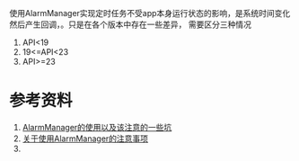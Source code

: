 使用AlarmManager实现定时任务不受app本身运行状态的影响，是系统时间变化然后产生回调，。只是在各个版本中存在一些差异，
需要区分三种情况
1. API<19
2. 19<=API<23
3. API>=23

# 参考资料
1. [ AlarmManager的使用以及该注意的一些坑](http://blog.csdn.net/WDYShowTime/article/details/73496876)
2. [关于使用AlarmManager的注意事项](http://blog.csdn.net/mazhidong/article/details/71170626)
3. 